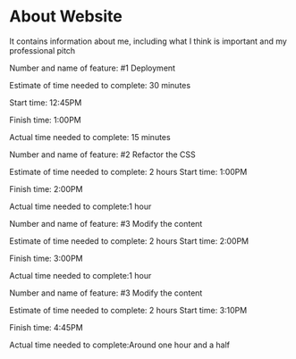 # About Website

It contains information about me, including what I think is important and my professional pitch

Number and name of feature: #1 Deployment

Estimate of time needed to complete: 30 minutes

Start time: 12:45PM

Finish time: 1:00PM

Actual time needed to complete: 15 minutes

Number and name of feature: #2 Refactor the CSS

Estimate of time needed to complete: 2 hours
Start time: 1:00PM

Finish time: 2:00PM

Actual time needed to complete:1 hour


Number and name of feature: #3 Modify the content

Estimate of time needed to complete: 2 hours
Start time: 2:00PM

Finish time: 3:00PM

Actual time needed to complete:1 hour

Number and name of feature: #3 Modify the content

Estimate of time needed to complete: 2 hours
Start time: 3:10PM

Finish time: 4:45PM

Actual time needed to complete:Around one hour and a half